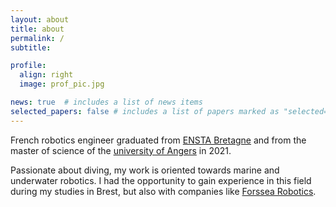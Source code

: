 ```yaml
---
layout: about
title: about
permalink: /
subtitle:

profile:
  align: right
  image: prof_pic.jpg

news: true  # includes a list of news items
selected_papers: false # includes a list of papers marked as "selected={true}"
---
```


French robotics engineer graduated from [ENSTA Bretagne](https://ensta-bretagne.fr) and from the master of science of the [university of Angers](https://www.univ-angers.fr) in 2021.

Passionate about diving, my work is oriented towards marine and underwater robotics. I had the opportunity to gain experience in this field during my studies in Brest, but also with companies like [Forssea Robotics](https://forssea-robotics.fr/).
